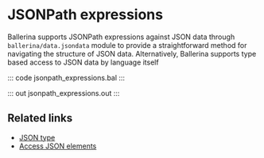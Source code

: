 # JSONPath expressions

Ballerina supports JSONPath expressions against JSON data through 
`ballerina/data.jsondata` module to provide a straightforward method 
for navigating the structure of JSON data.
Alternatively, Ballerina supports type based access to JSON data by language itself

::: code jsonpath_expressions.bal :::

::: out jsonpath_expressions.out :::

## Related links
- [JSON type](/learn/by-example/json-type/)
- [Access JSON elements](/learn/by-example/access-json-elements/)